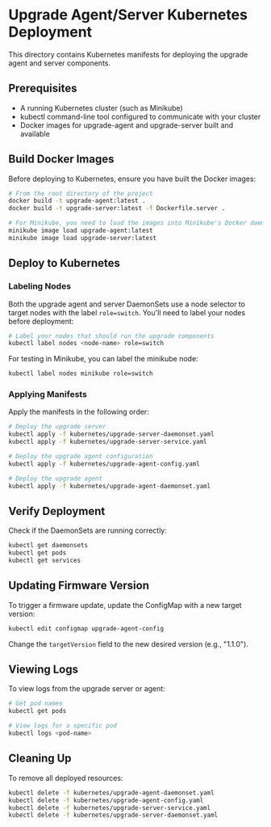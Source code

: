 # Upgrade Agent/Server Kubernetes Deployment

This directory contains Kubernetes manifests for deploying the upgrade agent and server components.

## Prerequisites

- A running Kubernetes cluster (such as Minikube)
- kubectl command-line tool configured to communicate with your cluster
- Docker images for upgrade-agent and upgrade-server built and available

## Build Docker Images

Before deploying to Kubernetes, ensure you have built the Docker images:

```bash
# From the root directory of the project
docker build -t upgrade-agent:latest .
docker build -t upgrade-server:latest -f Dockerfile.server .

# For Minikube, you need to load the images into Minikube's Docker daemon
minikube image load upgrade-agent:latest
minikube image load upgrade-server:latest
```

## Deploy to Kubernetes

### Labeling Nodes

Both the upgrade agent and server DaemonSets use a node selector to target nodes with the label `role=switch`. You'll need to label your nodes before deployment:

```bash
# Label your nodes that should run the upgrade components
kubectl label nodes <node-name> role=switch
```

For testing in Minikube, you can label the minikube node:

```bash
kubectl label nodes minikube role=switch
```

### Applying Manifests

Apply the manifests in the following order:

```bash
# Deploy the upgrade server
kubectl apply -f kubernetes/upgrade-server-daemonset.yaml
kubectl apply -f kubernetes/upgrade-server-service.yaml

# Deploy the upgrade agent configuration
kubectl apply -f kubernetes/upgrade-agent-config.yaml

# Deploy the upgrade agent
kubectl apply -f kubernetes/upgrade-agent-daemonset.yaml
```

## Verify Deployment

Check if the DaemonSets are running correctly:

```bash
kubectl get daemonsets
kubectl get pods
kubectl get services
```

## Updating Firmware Version

To trigger a firmware update, update the ConfigMap with a new target version:

```bash
kubectl edit configmap upgrade-agent-config
```

Change the `targetVersion` field to the new desired version (e.g., "1.1.0").

## Viewing Logs

To view logs from the upgrade server or agent:

```bash
# Get pod names
kubectl get pods

# View logs for a specific pod
kubectl logs <pod-name>
```

## Cleaning Up

To remove all deployed resources:

```bash
kubectl delete -f kubernetes/upgrade-agent-daemonset.yaml
kubectl delete -f kubernetes/upgrade-agent-config.yaml
kubectl delete -f kubernetes/upgrade-server-service.yaml
kubectl delete -f kubernetes/upgrade-server-daemonset.yaml
```
